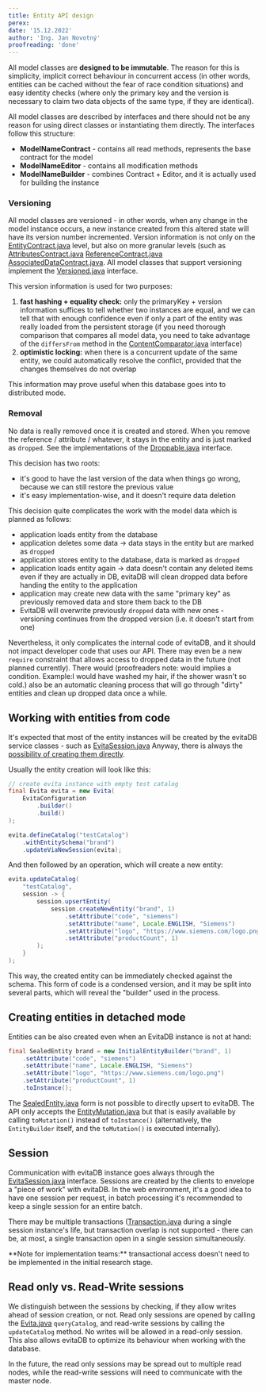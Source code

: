 ```yaml
---
title: Entity API design
perex:
date: '15.12.2022'
author: 'Ing. Jan Novotný'
proofreading: 'done'
---
```


All model classes are **designed to be immutable**. The reason for this is simplicity, implicit correct behaviour in
concurrent access (in other words, entities can be cached without the fear of race condition situations) and easy identity checks
(where only the primary key and the version is necessary to claim two data objects of the same type, if they are identical).

All model classes are described by interfaces and there should not be any reason for using direct classes or
instantiating them directly. The interfaces follow this structure:

- **ModelNameContract** - contains all read methods, represents the base contract for the model
- **ModelNameEditor** - contains all modification methods
- **ModelNameBuilder** - combines Contract + Editor, and it is actually used for building the instance

### Versioning

All model classes are versioned - in other words, when any change in the model instance occurs, a new instance created from
this altered state will have its version number incremented. Version information is not only on the
<SourceClass>[EntityContract.java](https://github.com/FgForrest/evitaDB-research/blob/master/evita_api/src/main/java/io/evitadb/api/data/EntityContract.java)</SourceClass> level, but
also on more granular levels (such as
<SourceClass>[AttributesContract.java](https://github.com/FgForrest/evitaDB-research/blob/master/evita_api/src/main/java/io/evitadb/api/data/AttributesContract.java)</SourceClass>
<SourceClass>[ReferenceContract.java](https://github.com/FgForrest/evitaDB-research/blob/master/evita_api/src/main/java/io/evitadb/api/data/ReferenceContract.java)</SourceClass>
<SourceClass>[AssociatedDataContract.java](https://github.com/FgForrest/evitaDB-research/blob/master/evita_api/src/main/java/io/evitadb/api/data/AssociatedDataContract.java)</SourceClass>.
All model classes that support versioning implement the
<SourceClass>[Versioned.java](https://github.com/FgForrest/evitaDB-research/blob/master/evita_api/src/main/java/io/evitadb/api/data/Versioned.java)</SourceClass> interface.

This version information is used for two purposes:

1. **fast hashing + equality check:** only the primaryKey + version information suffices to tell whether two instances are equal,
  and we can tell that with enough confidence even if only a part of the entity was really loaded from the persistent
  storage (if you need thorough comparison that compares all model data, you need to take advantage of the `differsFrom` method
  in the <SourceClass>[ContentComparator.java](https://github.com/FgForrest/evitaDB-research/blob/master/evita_api/src/main/java/io/evitadb/api/data/ContentComparator.java)</SourceClass> interface)
2. **optimistic locking:** when there is a concurrent update of the same entity, we could automatically resolve the conflict,
  provided that the changes themselves do not overlap

This information may prove useful when this database goes into to distributed mode.

### Removal

No data is really removed once it is created and stored. When you remove the reference / attribute / whatever, it stays
in the entity and is just marked as `dropped`. See the implementations of the
<SourceClass>[Droppable.java](https://github.com/FgForrest/evitaDB-research/blob/master/evita_api/src/main/java/io/evitadb/api/data/Droppable.java)</SourceClass>
interface.

This decision has two roots:

- it's good to have the last version of the data when things go wrong, because we can still restore the previous value
- it's easy implementation-wise, and it doesn't require data deletion

This decision quite complicates the work with the model data which is planned as follows:

- application loads entity from the database
- application deletes some data -> data stays in the entity but are marked as `dropped`
- application stores entity to the database, data is marked as `dropped`
- application loads entity again -> data doesn't contain any deleted items even if they are actually in DB, evitaDB
  will clean dropped data before handing the entity to the application
- application may create new data with the same "primary key" as previously removed data and store them back to the DB
- EvitaDB will overwrite previously `dropped` data with new ones - versioning continues from the dropped version (i.e. it
  doesn't start from one)

Nevertheless, it only complicates the internal code of evitaDB, and it should not impact developer code that uses
our API. There may even be a new `require` constraint that allows access to dropped data in the future (not planned
currently). There would (proofreaders note: would implies a condition. Example:I would have washed my hair, if the shower wasn't so cold.) also be an automatic cleaning process that will go through "dirty" entities and clean up dropped data
once a while.

## Working with entities from code

It's expected that most of the entity instances will be created by the evitaDB service classes - such as
<SourceClass>[EvitaSession.java](https://github.com/FgForrest/evitaDB-research/blob/master/evita_db/src/main/java/io/evitadb/api/EvitaSession.java)</SourceClass> 
Anyway, there is always the [possibility of creating them directly](#creating-entities-in-detached-mode).

Usually the entity creation will look like this:

```java
// create evita instance with empty test catalog
final Evita evita = new Evita(
	EvitaConfiguration
		.builder()
		.build()
);

evita.defineCatalog("testCatalog")
	.withEntitySchema("brand")
	.updateViaNewSession(evita);
```

And then followed by an operation, which will create a new entity:

```java
evita.updateCatalog(
	"testCatalog",
	session -> {
		session.upsertEntity(
			session.createNewEntity("brand", 1)
				.setAttribute("code", "siemens")
				.setAttribute("name", Locale.ENGLISH, "Siemens")
				.setAttribute("logo", "https://www.siemens.com/logo.png")
				.setAttribute("productCount", 1)
		);
	}
);
```

This way, the created entity can be immediately checked against the schema. This form of code is a condensed version, and it
may be split into several parts, which will reveal the "builder" used in the process.

## Creating entities in detached mode

Entities can be also created even when an EvitaDB instance is not at hand:

```java
final SealedEntity brand = new InitialEntityBuilder("brand", 1)
	.setAttribute("code", "siemens")
	.setAttribute("name", Locale.ENGLISH, "Siemens")
	.setAttribute("logo", "https://www.siemens.com/logo.png")
	.setAttribute("productCount", 1)
	.toInstance();
```

The <SourceClass>[SealedEntity.java](https://github.com/FgForrest/evitaDB-research/blob/master/evita_api/src/main/java/io/evitadb/api/data/SealedEntity.java)</SourceClass> form is not
possible to directly upsert to evitaDB. The API only accepts the <SourceClass>[EntityMutation.java](https://github.com/FgForrest/evitaDB-research/blob/master/evita_api/src/main/java/io/evitadb/api/data/mutation/EntityMutation.java)</SourceClass>
but that is easily available by calling `toMutation()` instead of `toInstance()` (alternatively, the `EntityBuilder` itself,
and the `toMutation()` is executed internally).

## Session

Communication with evitaDB instance goes always through the
<SourceClass>[EvitaSession.java](https://github.com/FgForrest/evitaDB-research/blob/master/evita_db/src/main/java/io/evitadb/api/EvitaSession.java)</SourceClass> interface. Sessions are
created by the clients to envelope a "piece of work" with evitaDB. In the web environment, it's a good idea to have
one session per request, in batch processing it's recommended to keep a single session for an entire batch.

There may be multiple transactions (<SourceClass>[Transaction.java](https://github.com/FgForrest/evitaDB-research/blob/master/evita_db/src/main/java/io/evitadb/api/Transaction.java)</SourceClass>
during a single session instance's life, but transaction overlap is not supported - there can be, at most, a single
transaction open in a single session simultaneously.

<Note type="info">
**Note for implementation teams:** transactional access doesn't need to be implemented in the initial
research stage.
</Note>

## Read only vs. Read-Write sessions

We distinguish between the sessions by checking, if they allow writes ahead of session creation, or not. Read only sessions are opened by calling the
<SourceClass>[Evita.java](https://github.com/FgForrest/evitaDB-research/blob/master/evita_db/src/main/java/io/evitadb/api/Evita.java)</SourceClass> `queryCatalog`, and read-write
sessions by calling the `updateCatalog` method. No writes will be allowed in a read-only session. This also allows evitaDB to optimize
its behaviour when working with the database.

In the future, the read only sessions may be spread out to multiple read nodes, while the read-write sessions will need
to communicate with the master node.